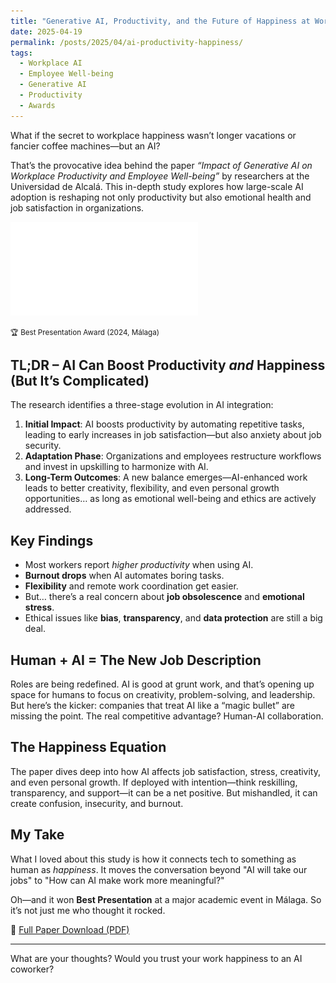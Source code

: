 ```yaml
---
title: "Generative AI, Productivity, and the Future of Happiness at Work"
date: 2025-04-19
permalink: /posts/2025/04/ai-productivity-happiness/
tags:
  - Workplace AI
  - Employee Well-being
  - Generative AI
  - Productivity
  - Awards
---
```


What if the secret to workplace happiness wasn’t longer vacations or fancier coffee machines—but an AI?

That’s the provocative idea behind the paper *“Impact of Generative AI on Workplace Productivity and Employee Well-being”* by researchers at the Universidad de Alcalá. This in-depth study explores how large-scale AI adoption is reshaping not only productivity but also emotional health and job satisfaction in organizations.

![Best Presentation Award](/files/202412_HappinessMalaga.pdf)

<small>🏆 Best Presentation Award (2024, Málaga)</small>

## TL;DR – AI Can Boost Productivity *and* Happiness (But It’s Complicated)

The research identifies a three-stage evolution in AI integration:

1. **Initial Impact**: AI boosts productivity by automating repetitive tasks, leading to early increases in job satisfaction—but also anxiety about job security.
2. **Adaptation Phase**: Organizations and employees restructure workflows and invest in upskilling to harmonize with AI.
3. **Long-Term Outcomes**: A new balance emerges—AI-enhanced work leads to better creativity, flexibility, and even personal growth opportunities… as long as emotional well-being and ethics are actively addressed.

## Key Findings

- Most workers report *higher productivity* when using AI.
- **Burnout drops** when AI automates boring tasks.
- **Flexibility** and remote work coordination get easier.
- But… there’s a real concern about **job obsolescence** and **emotional stress**.
- Ethical issues like **bias**, **transparency**, and **data protection** are still a big deal.

## Human + AI = The New Job Description

Roles are being redefined. AI is good at grunt work, and that’s opening up space for humans to focus on creativity, problem-solving, and leadership. But here’s the kicker: companies that treat AI like a “magic bullet” are missing the point. The real competitive advantage? Human-AI collaboration.

## The Happiness Equation

The paper dives deep into how AI affects job satisfaction, stress, creativity, and even personal growth. If deployed with intention—think reskilling, transparency, and support—it can be a net positive. But mishandled, it can create confusion, insecurity, and burnout.

## My Take

What I loved about this study is how it connects tech to something as human as *happiness*. It moves the conversation beyond "AI will take our jobs" to "How can AI make work more meaningful?"

Oh—and it won **Best Presentation** at a major academic event in Málaga. So it’s not just me who thought it rocked.

📎 [Full Paper Download (PDF)](/files/Impact%20of%20Generative%20AI%20on%20Workplace%20Productivity%20and%20Employee%20Well-being_24_11_7_45%20Happiness.pdf)

---

What are your thoughts? Would you trust your work happiness to an AI coworker?